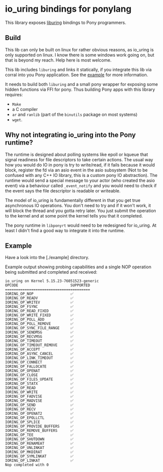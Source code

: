# io_uring bindings for ponylang

This library exposes [liburing](https://github.com/axboe/liburing) bindings to Pony programmers.

## Build

This lib can only be built on linux for rather obvious reasons, as io_uring is only supported on linux. I know there is some windows work going on, but that is beyond my reach. Help here is most welcome.

This lib includes `liburing` and links it statically, if you integrate this lib via corral into you Pony application. See the [example](./example) for more information.

It needs to build both `liburing` and a small pony wrapper for exposing some hidden functions via FFI for pony. Thus building Pony apps with this library requires:

  * `Make`
  * a C compiler
  * `ar` and `ranlib` (part of the `binutils` package on most systems)
  * `wget`.

## Why not integrating io_uring into the Pony runtime?

The runtime is designed about polling systems like epoll or kqueue that signal readiness for file descriptors to take certain actions. The usual way how you would do IO in pony is try to write/read, if it fails because it would block, register the fd via an asio event in the asio subsystem (Not to be confused with any C++ IO library, this is a custom pony IO abstraction). The runtime would send a special message to your actor (who created the asio event) via a behaviour called `_event_notify` and you would need to check if the event says the file descriptor is readable or writeable.

The model of io_uring is fundamentally different in that you get true asynchronous IO operations. You don't need to try and if it won't work, it will block the thread and you gotta retry later. You just submit the operation to the kernel and at some point the kernel tells you that it completed.

The pony runtime in `libponyrt` would need to be redesigned for io_uring. At least I didn't find a good way to integrate it into the runtime.

## Example

Have a look into the [./example] directory.

Example output showing probing capabilities and a single NOP operation being submitted and completed and received:

```
io_uring on Kernel 5.15.23-76051523-generic
OPCODE                        SUPPORTED
=======================================
IORING_OP_NOP                 ✅
IORING_OP_READV               ✅
IORING_OP_WRITEV              ✅
IORING_OP_FSYNC               ✅
IORING_OP_READ_FIXED          ✅
IORING_OP_WRITE_FIXED         ✅
IORING_OP_POLL_ADD            ✅
IORING_OP_POLL_REMOVE         ✅
IORING_OP_SYNC_FILE_RANGE     ✅
IORING_OP_SENDMSG             ✅
IORING_OP_RECVMSG             ✅
IORING_OP_TIMEOUT             ✅
IORING_OP_TIMEOUT_REMOVE      ✅
IORING_OP_ACCEPT              ✅
IORING_OP_ASYNC_CANCEL        ✅
IORING_OP_LINK_TIMEOUT        ✅
IORING_OP_CONNECT             ✅
IORING_OP_FALLOCATE           ✅
IORING_OP_OPENAT              ✅
IORING_OP_CLOSE               ✅
IORING_OP_FILES_UPDATE        ✅
IORING_OP_STATX               ✅
IORING_OP_READ                ✅
IORING_OP_WRITE               ✅
IORING_OP_FADVISE             ✅
IORING_OP_MADVISE             ✅
IORING_OP_SEND                ✅
IORING_OP_RECV                ✅
IORING_OP_OPENAT2             ✅
IORING_OP_EPOLLCTL            ✅
IORING_OP_SPLICE              ✅
IORING_OP_PROVIDE_BUFFERS     ✅
IORING_OP_REMOVE_BUFFERS      ✅
IORING_OP_TEE                 ✅
IORING_OP_SHUTDOWN            ✅
IORING_OP_RENAMEAT            ✅
IORING_OP_UNLINKAT            ✅
IORING_OP_MKDIRAT             ✅
IORING_OP_SYMLINKAT           ✅
IORING_OP_LINKAT              ✅
Nop completed with 0
```

